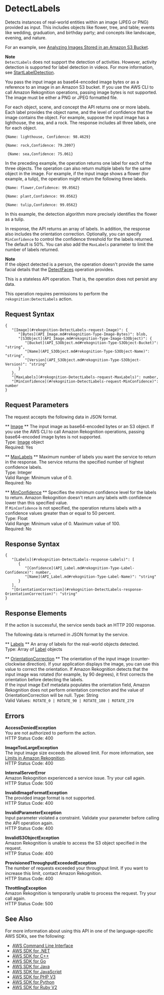# DetectLabels<a name="API_DetectLabels"></a>

Detects instances of real\-world entities within an image \(JPEG or PNG\) provided as input\. This includes objects like flower, tree, and table; events like wedding, graduation, and birthday party; and concepts like landscape, evening, and nature\. 

For an example, see [Analyzing Images Stored in an Amazon S3 Bucket](images-s3.md)\.

**Note**  
 `DetectLabels` does not support the detection of activities\. However, activity detection is supported for label detection in videos\. For more information, see [StartLabelDetection](API_StartLabelDetection.md)\.

You pass the input image as base64\-encoded image bytes or as a reference to an image in an Amazon S3 bucket\. If you use the AWS CLI to call Amazon Rekognition operations, passing image bytes is not supported\. The image must be either a PNG or JPEG formatted file\. 

 For each object, scene, and concept the API returns one or more labels\. Each label provides the object name, and the level of confidence that the image contains the object\. For example, suppose the input image has a lighthouse, the sea, and a rock\. The response includes all three labels, one for each object\. 

 `{Name: lighthouse, Confidence: 98.4629}` 

 `{Name: rock,Confidence: 79.2097}` 

 ` {Name: sea,Confidence: 75.061}` 

In the preceding example, the operation returns one label for each of the three objects\. The operation can also return multiple labels for the same object in the image\. For example, if the input image shows a flower \(for example, a tulip\), the operation might return the following three labels\. 

 `{Name: flower,Confidence: 99.0562}` 

 `{Name: plant,Confidence: 99.0562}` 

 `{Name: tulip,Confidence: 99.0562}` 

In this example, the detection algorithm more precisely identifies the flower as a tulip\.

In response, the API returns an array of labels\. In addition, the response also includes the orientation correction\. Optionally, you can specify `MinConfidence` to control the confidence threshold for the labels returned\. The default is 50%\. You can also add the `MaxLabels` parameter to limit the number of labels returned\. 

**Note**  
If the object detected is a person, the operation doesn't provide the same facial details that the [DetectFaces](API_DetectFaces.md) operation provides\.

This is a stateless API operation\. That is, the operation does not persist any data\.

This operation requires permissions to perform the `rekognition:DetectLabels` action\. 

## Request Syntax<a name="API_DetectLabels_RequestSyntax"></a>

```
{
   "[Image](#rekognition-DetectLabels-request-Image)": { 
      "[Bytes](API_Image.md#rekognition-Type-Image-Bytes)": blob,
      "[S3Object](API_Image.md#rekognition-Type-Image-S3Object)": { 
         "[Bucket](API_S3Object.md#rekognition-Type-S3Object-Bucket)": "string",
         "[Name](API_S3Object.md#rekognition-Type-S3Object-Name)": "string",
         "[Version](API_S3Object.md#rekognition-Type-S3Object-Version)": "string"
      }
   },
   "[MaxLabels](#rekognition-DetectLabels-request-MaxLabels)": number,
   "[MinConfidence](#rekognition-DetectLabels-request-MinConfidence)": number
}
```

## Request Parameters<a name="API_DetectLabels_RequestParameters"></a>

The request accepts the following data in JSON format\.

 ** [Image](#API_DetectLabels_RequestSyntax) **   <a name="rekognition-DetectLabels-request-Image"></a>
The input image as base64\-encoded bytes or an S3 object\. If you use the AWS CLI to call Amazon Rekognition operations, passing base64\-encoded image bytes is not supported\.   
Type: [Image](API_Image.md) object  
Required: Yes

 ** [MaxLabels](#API_DetectLabels_RequestSyntax) **   <a name="rekognition-DetectLabels-request-MaxLabels"></a>
Maximum number of labels you want the service to return in the response\. The service returns the specified number of highest confidence labels\.   
Type: Integer  
Valid Range: Minimum value of 0\.  
Required: No

 ** [MinConfidence](#API_DetectLabels_RequestSyntax) **   <a name="rekognition-DetectLabels-request-MinConfidence"></a>
Specifies the minimum confidence level for the labels to return\. Amazon Rekognition doesn't return any labels with confidence lower than this specified value\.  
If `MinConfidence` is not specified, the operation returns labels with a confidence values greater than or equal to 50 percent\.  
Type: Float  
Valid Range: Minimum value of 0\. Maximum value of 100\.  
Required: No

## Response Syntax<a name="API_DetectLabels_ResponseSyntax"></a>

```
{
   "[Labels](#rekognition-DetectLabels-response-Labels)": [ 
      { 
         "[Confidence](API_Label.md#rekognition-Type-Label-Confidence)": number,
         "[Name](API_Label.md#rekognition-Type-Label-Name)": "string"
      }
   ],
   "[OrientationCorrection](#rekognition-DetectLabels-response-OrientationCorrection)": "string"
}
```

## Response Elements<a name="API_DetectLabels_ResponseElements"></a>

If the action is successful, the service sends back an HTTP 200 response\.

The following data is returned in JSON format by the service\.

 ** [Labels](#API_DetectLabels_ResponseSyntax) **   <a name="rekognition-DetectLabels-response-Labels"></a>
An array of labels for the real\-world objects detected\.   
Type: Array of [Label](API_Label.md) objects

 ** [OrientationCorrection](#API_DetectLabels_ResponseSyntax) **   <a name="rekognition-DetectLabels-response-OrientationCorrection"></a>
 The orientation of the input image \(counter\-clockwise direction\)\. If your application displays the image, you can use this value to correct the orientation\. If Amazon Rekognition detects that the input image was rotated \(for example, by 90 degrees\), it first corrects the orientation before detecting the labels\.   
If the input image Exif metadata populates the orientation field, Amazon Rekognition does not perform orientation correction and the value of OrientationCorrection will be null\.
Type: String  
Valid Values:` ROTATE_0 | ROTATE_90 | ROTATE_180 | ROTATE_270` 

## Errors<a name="API_DetectLabels_Errors"></a>

 **AccessDeniedException**   
You are not authorized to perform the action\.  
HTTP Status Code: 400

 **ImageTooLargeException**   
The input image size exceeds the allowed limit\. For more information, see [Limits in Amazon Rekognition](limits.md)\.   
HTTP Status Code: 400

 **InternalServerError**   
Amazon Rekognition experienced a service issue\. Try your call again\.  
HTTP Status Code: 500

 **InvalidImageFormatException**   
The provided image format is not supported\.   
HTTP Status Code: 400

 **InvalidParameterException**   
Input parameter violated a constraint\. Validate your parameter before calling the API operation again\.  
HTTP Status Code: 400

 **InvalidS3ObjectException**   
Amazon Rekognition is unable to access the S3 object specified in the request\.  
HTTP Status Code: 400

 **ProvisionedThroughputExceededException**   
The number of requests exceeded your throughput limit\. If you want to increase this limit, contact Amazon Rekognition\.  
HTTP Status Code: 400

 **ThrottlingException**   
Amazon Rekognition is temporarily unable to process the request\. Try your call again\.  
HTTP Status Code: 500

## See Also<a name="API_DetectLabels_SeeAlso"></a>

For more information about using this API in one of the language\-specific AWS SDKs, see the following:
+  [AWS Command Line Interface](https://docs.aws.amazon.com/goto/aws-cli/rekognition-2016-06-27/DetectLabels) 
+  [AWS SDK for \.NET](https://docs.aws.amazon.com/goto/DotNetSDKV3/rekognition-2016-06-27/DetectLabels) 
+  [AWS SDK for C\+\+](https://docs.aws.amazon.com/goto/SdkForCpp/rekognition-2016-06-27/DetectLabels) 
+  [AWS SDK for Go](https://docs.aws.amazon.com/goto/SdkForGoV1/rekognition-2016-06-27/DetectLabels) 
+  [AWS SDK for Java](https://docs.aws.amazon.com/goto/SdkForJava/rekognition-2016-06-27/DetectLabels) 
+  [AWS SDK for JavaScript](https://docs.aws.amazon.com/goto/AWSJavaScriptSDK/rekognition-2016-06-27/DetectLabels) 
+  [AWS SDK for PHP V3](https://docs.aws.amazon.com/goto/SdkForPHPV3/rekognition-2016-06-27/DetectLabels) 
+  [AWS SDK for Python](https://docs.aws.amazon.com/goto/boto3/rekognition-2016-06-27/DetectLabels) 
+  [AWS SDK for Ruby V2](https://docs.aws.amazon.com/goto/SdkForRubyV2/rekognition-2016-06-27/DetectLabels) 